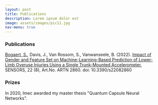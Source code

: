 ```yaml
---
layout: post
title: Publications
description: Lorem ipsum dolor est
image: assets/images/pic11.jpg
nav-menu: true
---
```


<h3 id="PhD">Publications</h3>
<u>Bogaert, S.</u>, Davis, J., Van Rossom, S., Vanwanseele, B. (2022). <a href="https://www.mdpi.com/1424-8220/22/8/2860">Impact of Gender and Feature Set on Machine-Learning-Based Prediction of Lower-Limb Overuse Injuries Using a Single Trunk-Mounted Accelerometer.</a> SENSORS, 22 (8), Art.No. ARTN 2860. doi: 10.3390/s22082860


<h3 id="PhD">Prizes</h3>
In 2020, Imec awarded my master thesis "Quantum Capsule Neural Networks". 
